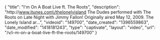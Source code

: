 {
    "title": "I'm On A Boat Live ft. The Roots",
    "description": "http:\/\/www.itunes.com\/thelonelyisland The Dudes performed with The Roots on Late Night with Jimmy Fallon! Originally aired May 12, 2009. The Lonely Island ar...",
    "videoid": "149700",
    "date_created": "1396559863",
    "date_modified": "1418181243",
    "type": "captivate",
    "layout": "video",
    "url": "\/v\/i-m-on-a-boat-live-ft-the-roots\/149700"
}